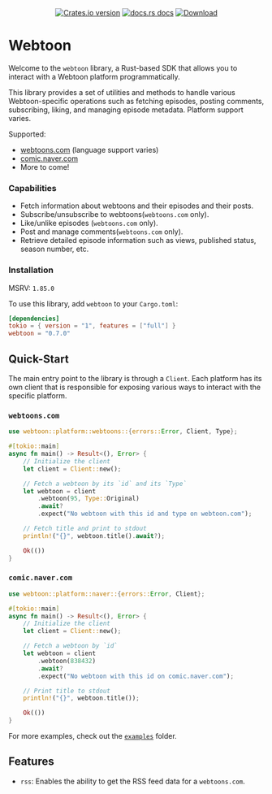 <div align="center">
  <!-- Version -->
  <a href="https://crates.io/crates/webtoon">
    <img src="https://img.shields.io/crates/v/webtoon.svg?style=flat-square"
    alt="Crates.io version" /></a>
  <!-- Docs -->
  <a href="https://docs.rs/webtoon">
  <img src="https://img.shields.io/badge/docs-latest-blue.svg?style=flat-square" alt="docs.rs docs" /></a>
  <!-- Downloads -->
  <a href="https://crates.io/crates/webtoon">
    <img src="https://img.shields.io/crates/d/webtoon.svg?style=flat-square" alt="Download" />
  </a>
</div>

# Webtoon

Welcome to the `webtoon` library, a Rust-based SDK that allows you to interact with a Webtoon platform programmatically.

This library provides a set of utilities and methods to handle various Webtoon-specific operations such as fetching episodes,
posting comments, subscribing, liking, and managing episode metadata. Platform support varies.

Supported:
- [webtoons.com](https://www.webtoons.com/) (language support varies)
- [comic.naver.com](https://comic.naver.com/)
- More to come!

### Capabilities

- Fetch information about webtoons and their episodes and their posts.
- Subscribe/unsubscribe to webtoons(`webtoons.com` only).
- Like/unlike episodes (`webtoons.com` only).
- Post and manage comments(`webtoons.com` only).
- Retrieve detailed episode information such as views, published status, season number, etc.

### Installation

MSRV: `1.85.0`

To use this library, add `webtoon` to your `Cargo.toml`:

```toml
[dependencies]
tokio = { version = "1", features = ["full"] }
webtoon = "0.7.0"
```

## Quick-Start

The main entry point to the library is through a `Client`. Each platform has its own client that is responsible for
exposing various ways to interact with the specific platform.

### `webtoons.com`

```rust
use webtoon::platform::webtoons::{errors::Error, Client, Type};

#[tokio::main]
async fn main() -> Result<(), Error> {
    // Initialize the client
    let client = Client::new();

    // Fetch a webtoon by its `id` and its `Type`
    let webtoon = client
        .webtoon(95, Type::Original)
        .await?
        .expect("No webtoon with this id and type on webtoon.com");

    // Fetch title and print to stdout
    println!("{}", webtoon.title().await?);

    Ok(())
}

```

### `comic.naver.com`

```rust
use webtoon::platform::naver::{errors::Error, Client};

#[tokio::main]
async fn main() -> Result<(), Error> {
    // Initialize the client
    let client = Client::new();

    // Fetch a webtoon by `id`
    let webtoon = client
        .webtoon(838432)
        .await?
        .expect("No webtoon with this id on comic.naver.com");

    // Print title to stdout
    println!("{}", webtoon.title());

    Ok(())
}
```

For more examples, check out the [`examples`](https://github.com/Webtoon-Studio/webtoon/tree/main/examples) folder.

## Features

- `rss`: Enables the ability to get the RSS feed data for a `webtoons.com`.
